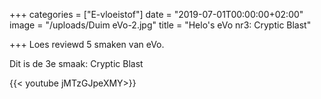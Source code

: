 +++
categories = ["E-vloeistof"]
date = "2019-07-01T00:00:00+02:00"
image = "/uploads/Duim eVo-2.jpg"
title = "Helo's eVo nr3: Cryptic Blast"

+++
Loes reviewd 5 smaken van eVo.

Dit is de 3e smaak: Cryptic Blast

{{< youtube jMTzGJpeXMY>}}